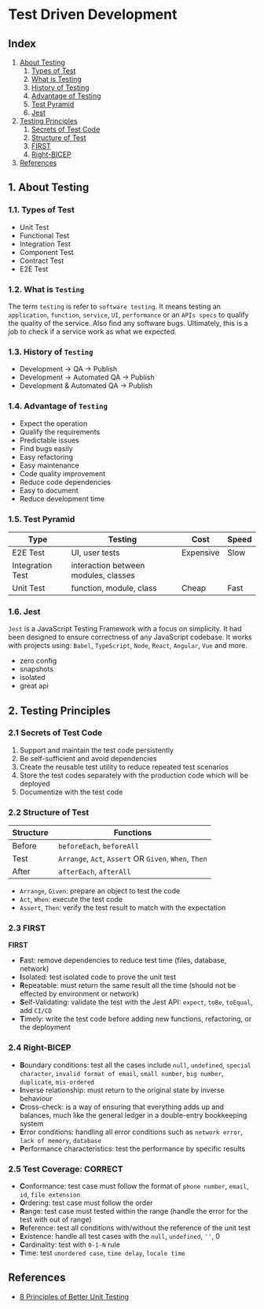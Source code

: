 # Test Driven Development

## Index

1. [About Testing](#about-testing)
   1. [Types of Test](#types-of-test)
   2. [What is Testing](#what-is-testing)
   3. [History of Testing](#history-of-testing)
   4. [Advantage of Testing](#advantage-of-testing)
   5. [Test Pyramid](#test-pyramid)
   6. [Jest](#jest)
2. [Testing Principles](#testing-principles)
   1. [Secrets of Test Code](#secrets-of-test-code)
   2. [Structure of Test](#structure-of-test)
   3. [FIRST](#first)
   4. [Right-BICEP](#right-bicep)
3. [References](#references)

## <a name="about-testing"></a>1. About Testing

### <a name="types-of-test"></a>1.1. Types of Test

- Unit Test
- Functional Test
- Integration Test
- Component Test
- Contract Test
- E2E Test

### <a name="what-is-testing"></a>1.2. What is `Testing`

The term `testing` is refer to `software testing`. It means testing an `application`, `function`, `service`, `UI`, `performance` or an `APIs specs` to qualify the quality of the service. Also find any software bugs. Ultimately, this is a job to check if a service work as what we expected.

### <a name="history-of-testing"></a>1.3. History of `Testing`

- Development → QA → Publish
- Development → Automated QA → Publish
- Development & Automated QA → Publish

### <a name="advantage-of-testing"></a>1.4. Advantage of `Testing`

- Expect the operation
- Qualify the requirements
- Predictable issues
- Find bugs easily
- Easy refactoring
- Easy maintenance
- Code quality improvement
- Reduce code dependencies
- Easy to document
- Reduce development time

### <a name="test-pyramid"></a>1.5. Test Pyramid

| Type             | Testing                              | Cost      | Speed |
| ---------------- | ------------------------------------ | --------- | ----- |
| E2E Test         | UI, user tests                       | Expensive | Slow  |
| Integration Test | interaction between modules, classes |           |       |
| Unit Test        | function, module, class              | Cheap     | Fast  |

### <a name="jest"></a>1.6. Jest

`Jest` is a JavaScript Testing Framework with a focus on simplicity. It had been designed to ensure correctness of any JavaScript codebase. It works with projects using: `Babel`, `TypeScript`, `Node`, `React`, `Angular`, `Vue` and more.

- zero config
- snapshots
- isolated
- great api

## <a name="testing-principles"></a>2. Testing Principles

### <a name="secrets-of-test-code"></a>2.1 Secrets of Test Code

1. Support and maintain the test code persistently
2. Be self-sufficient and avoid dependencies
3. Create the reusable test utility to reduce repeated test scenarios
4. Store the test codes separately with the production code which will be deployed
5. Documentize with the test code

### <a name="structure-of-test"></a>2.2 Structure of Test

| Structure  | Functions                                             |
| ---------- | ----------------------------------------------------- |
| Before     | `beforeEach`, `beforeAll`                             |
| Test       | `Arrange`, `Act`, `Assert` OR `Given`, `When`, `Then` |
| After      | `afterEach`, `afterAll`                               |

- `Arrange`, `Given`: prepare an object to test the code
- `Act`, `When`: execute the test code
- `Assert`, `Then`: verify the test result to match with the expectation

### <a name="first"></a>2.3 FIRST

**FIRST**

- **F**ast: remove dependencies to reduce test time (files, database, network)
- **I**solated: test isolated code to prove the unit test
- **R**epeatable: must return the same result all the time (should not be effected by environment or network)
- **S**elf-Validating: validate the test with the Jest API: `expect`, `toBe`, `toEqual`, add `CI/CD`
- **T**imely: write the test code before adding new functions, refactoring, or the deployment

### <a name="right-bicep"></a>2.4 Right-BICEP

- **B**oundary conditions: test all the cases include `null`, `undefined`, `special character`, `invalid format of email`, `small number`, `big number`, `duplicate`, `mis-ordered`
- **I**nverse relationship: must return to the original state by inverse behaviour
- **C**ross-check: is a way of ensuring that everything adds up and balances, much like the general ledger in a double-entry bookkeeping system
- **E**rror conditions: handling all error conditions such as `network error`, `lack of memory`, `database`
- **P**erformance characteristics: test the performance by specific results

### <a name="test-coverage-correct"></a>2.5 Test Coverage: CORRECT

- **C**onformance: test case must follow the format of `phone number`, `email`, `id`, `file extension`
- **O**rdering: test case must follow the order
- **R**ange: test case must tested within the range (handle the error for the test with out of range)
- **R**eference: test all conditions with/without the reference of the unit test
- **E**xistence: handle all test cases with the `null`, `undefined`, `''`, 0
- **C**ardinality: test with `0-1-N` rule
- **T**ime: test `unordered case`, `time delay`, `locale time`

## <a name="references"></a>References

- [8 Principles of Better Unit Testing](https://esj.com/Articles/2012/09/24/Better-Unit-Testing.aspx?Page=1)
